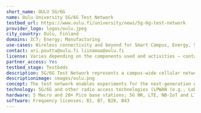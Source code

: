 ```yaml
---
short_name: OULU 5G/6G
name: Oulu University 5G/6G Test Network
testbed_url: https://www.oulu.fi/university/news/5g-6g-test-network
provider_logo: logos/oulu.jpeg
city_country: Oulu, Finland
domains: ICT; Energy; Manufacturing
use-cases: Wireless connectivity and beyond for Smart Campus, Energy, Smart Living, Robotics, ITS and other verticals
contact: ari.pouttu@oulu.fi liinamaa@oulu.fi
license: Varies depending on the components used and activities – contact for more information
partner_access: Yes
testbed_stage: Testbeds
description: 5G/6G Test Network represents a campus-wide cellular network 6 . The network features the full portfolio of 5G terminals, higher frequency bands, cognitive management functionalities, system testing tools for new connectivity solutions and versatile vertical applications. The network evolution follows the research and standardization progress, acting as verification platform for theoretical 5G/6G research. The cellular network is complimented by an extensive mMTC/IoT connectivity network.
descriptionimage: images/oulu.png
concept: The test network enables experiments for the next-generation wireless connectivity and its use for vertical applications. Its key components are wireless connectivity; AI/ML, processing, several vertical applications (energy, smart campus...).
technology: 5G/6G and other radio access technologies (LPWAN (e.g., LoRaWAN), WPAN (e.g., BLE), WBAN (e.g., UWB), V2X). Edge computing, AI/ML, drones/robots
hardware: 5 Macro and 20+ Pico base stations; 5G NR, LTE, NB-IoT and LTE-M; hundreds of Sim-cards; EPC and OpenEPC; 700 BLE beacon positioning; LoRaWAN network with 2000 sensors; ITS-G5/802.11p V2X OBU and RSU; 3 edge servers; rich set of measurement equipment
software: Frequency licenses; B1, B7, B28, B43
---
```


